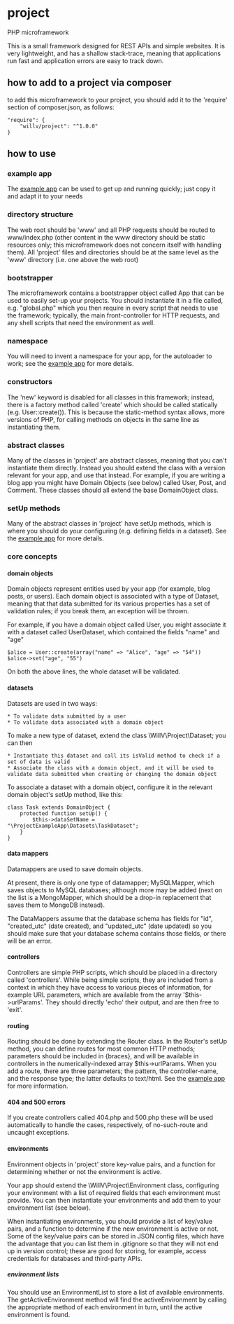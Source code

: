 # project
PHP microframework

This is a small framework designed for REST APIs and simple websites.  It is very lightweight, and has a shallow stack-trace, meaning that applications run fast and application errors are easy to track down.

## how to add to a project via composer
to add this microframework to your project, you should add it to the 'require' section of composer.json, as follows:

	"require": {
		"willv/project": "^1.0.0"
	}

## how to use

### example app
The [example app](https://github.com/wvoelcker/project-example-app) can be used to get up and running quickly; just copy it and adapt it to your needs

### directory structure
The web root should be 'www' and all PHP requests should be routed to www/index.php (other content in the www directory should be static resources only; this microframework does not concern itself with handling them).
All 'project' files and directories should be at the same level as the 'www' directory (i.e. one above the web root)

### bootstrapper
The microframework contains a bootstrapper object called App that can be used to easily set-up your projects.  You should instantiate it in a file called, e.g. "global.php" which you then require in every script that needs to use the framework; typically, the main front-controller for HTTP requests, and any shell scripts that need the environment as well.

### namespace
You will need to invent a namespace for your app, for the autoloader to work; see the [example app](https://github.com/wvoelcker/project-example-app) for more details.

### constructors
The 'new' keyword is disabled for all classes in this framework; instead, there is a factory method called 'create' which should be called statically (e.g. User::create()).  This is because the static-method syntax allows, more versions of PHP, for calling methods on objects in the same line as instantiating them.

### abstract classes
Many of the classes in 'project' are abstract classes, meaning that you can't instantiate them directly.  Instead you should extend the class with a version relevant for your app, and use that instead.  For example, if you are writing a blog app you might have Domain Objects (see below) called User, Post, and Comment.  These classes should all extend the base DomainObject class.

### setUp methods
Many of the abstract classes in 'project' have setUp methods, which is where you should do your configuring (e.g. defining fields in a dataset).  See the [example app]() for more details.

### core concepts

#### domain objects
Domain objects represent entities used by your app (for example, blog posts, or users).  Each domain object is associated with a type of Dataset, meaning that that data submitted for its various properties has a set of validation rules; if you break them, an exception will be thrown.

For example, if you have a domain object called User, you might associate it with a dataset called UserDataset, which contained the fields "name" and "age"

	$alice = User::create(array("name" => "Alice", "age" => "54"))
	$alice->set("age", "55")

On both the above lines, the whole dataset will be validated.

#### datasets
Datasets are used in two ways:

	* To validate data submitted by a user
	* To validate data associated with a domain object

To make a new type of dataset, extend the class \WillV\Project\Dataset; you can then

	* Instantiate this dataset and call its isValid method to check if a set of data is valid
	* Associate the class with a domain object, and it will be used to validate data submitted when creating or changing the domain object

To associate a dataset with a domain object, configure it in the relevant domain object's setUp method, like this:
	
	class Task extends DomainObject {
		protected function setUp() {
			$this->dataSetName = "\ProjectExampleApp\Datasets\TaskDataset";
		}
	}


#### data mappers
Datamappers are used to save domain objects.

At present, there is only one type of datamapper; MySQLMapper, which saves objects to MySQL databases; although more may be added (next on the list is a MongoMapper, which should be a drop-in replacement that saves them to MongoDB instead).

The DataMappers assume that the database schema has fields for "id", "created_utc" (date created), and "updated_utc" (date updated) so you should make sure that your database schema contains those fields, or there will be an error.

#### controllers
Controllers are simple PHP scripts, which should be placed in a directory called 'controllers'.  While being simple scripts, they are included from a context in which they have access to various pieces of information, for example URL parameters, which are available from the array '$this->urlParams'.
They should directly 'echo' their output, and are then free to 'exit'.

#### routing
Routing should be done by extending the Router class.  In the Router's setUp method, you can define routes for most common HTTP methods; parameters should be included in {braces}, and will be available in controllers in the numerically-indexed array $this->urlParams.  When you add a route, there are three parameters; the pattern, the controller-name, and the response type; the latter defaults to text/html.  See the [example app](https://github.com/wvoelcker/project-example-app) for more information.

#### 404 and 500 errors
If you create controllers called 404.php and 500.php these will be used automatically to handle the cases, respectively, of no-such-route and uncaught exceptions.

#### environments
Environment objects in 'project' store key-value pairs, and a function for determining whether or not the environment is active.

Your app should extend the \WillV\Project\Environment class, configuring your environment with a list of required fields that each environment must provide.  You can then instantiate your environments and add them to your environment list (see below).

When instantiating environments, you should provide a list of key/value pairs, and a function to determine if the new environment is active or not.  Some of the key/value pairs can be stored in JSON config files, which have the advantage that you can list them in .gitignore so that they will not end up in version control; these are good for storing, for example, access credentials for databases and third-party APIs.

##### environment lists
You should use an EnvironmentList to store a list of available environments.  The getActiveEnvironment method will find the activeEnvironment by calling the appropriate method of each environment in turn, until the active environment is found.